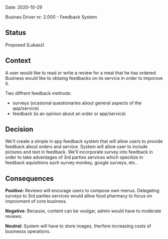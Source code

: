 Date: 2020-10-29 

Busines Driver nr: 2.000 - Feedback System

## Status

Proposed (Lukasz)

## Context

A user would like to read or write a review for a meal that he has ordered. Business would like to obtaing feedbacks on its service in order to imporove it.

Two diffrent feedback methods:
- surveys (ocasional questionaries about general aspects of the app/service)
- feedback (is an opinion about an order or app/service)

## Decision

We'll create a simple in app feedback system that will allow users to provide feedback about orders and service.
System will allow user to include pictures and text in feedback.
We'll incorporate survey into feedback in order to take adventages of 3rd parties services which specilize in feedback aquisitions such survey monkey, google surveys, etc..


## Consequences

**Positive:** Reviews will encurage users to compose own menus. Delegating surveys to 3rd parties services would allow food pharmacy to focus on improvment of core business. 

**Negative**: Because, content can be voulgar, admin would have to moderate reviews.

**Neutral:** System will have to store images, therfore increasing costs of businesss operations.
